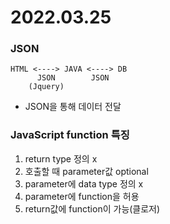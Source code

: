# 2022.03.25

### JSON
```
HTML <----> JAVA <----> DB
      JSON        JSON
    (Jquery)
```
- JSON을 통해 데이터 전달


### JavaScript function 특징
1. return type 정의 x
2. 호출할 때 parameter값 optional
3. parameter에 data type 정의 x
4. parameter에 function을 허용
5. return값에 function이 가능(클로저)